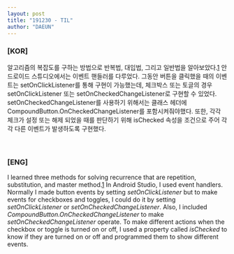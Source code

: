 ```yaml
---
layout: post
title: "191230 - TIL"
author: "DAEUN"
---
```


### [KOR]
알고리즘의 복잡도를 구하는 방법으로 반복법, 대입법, 그리고 일반법을 알아보았다.[1](/2019-12-30/methods-for-solving-recurrences) 안드로이드 스튜디오에서는 이벤트 핸들러를 다루었다. 그동안 버튼을 클릭했을 때의 이벤트는 setOnClickListener를 통해 구현이 가능했는데, 체크박스 또는 토글의 경우 setOnClickListener 또는 setOnCheckedChangeListener로 구현할 수 있었다. setOnCheckedChangeListener를 사용하기 위해서는 클래스 헤더에 CompoundButton.OnCheckedChangeListener를 포함시켜줘야했다. 또한, 각각 체크가 설정 또는 해제 되었을 때를 판단하기 위해 isChecked 속성을 조건으로 주어 각각 다른 이벤트가 발생하도록 구현했다. 
<br><br><br>
### [ENG]
I learned three methods for solving recurrence that are repetition, substitution, and master method.[1](/2019-12-30/methods-for-solving-recurrences) In Android Studio, I used event handlers. Normally I made button events by setting _setOnClickListener_ but to make events for checkboxes and toggles, I could do it by setting _setOnClickListener_ or _setOnCheckedChangeListener_. Also, I included _CompoundButton.OnCheckedChangeListener_ to make _setOnCheckedChangeListener_ operate. To make different actions when the checkbox or toggle is turned on or off, I used a property called _isChecked_ to know if they are turned on or off and programmed them to show different events.